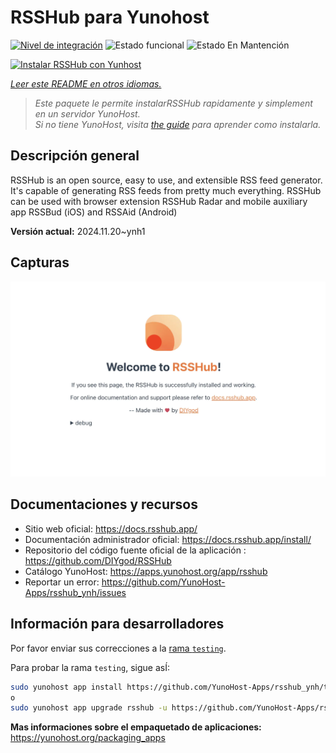<!--
Este archivo README esta generado automaticamente<https://github.com/YunoHost/apps/tree/master/tools/readme_generator>
No se debe editar a mano.
-->

# RSSHub para Yunohost

[![Nivel de integración](https://dash.yunohost.org/integration/rsshub.svg)](https://ci-apps.yunohost.org/ci/apps/rsshub/) ![Estado funcional](https://ci-apps.yunohost.org/ci/badges/rsshub.status.svg) ![Estado En Mantención](https://ci-apps.yunohost.org/ci/badges/rsshub.maintain.svg)

[![Instalar RSSHub con Yunhost](https://install-app.yunohost.org/install-with-yunohost.svg)](https://install-app.yunohost.org/?app=rsshub)

*[Leer este README en otros idiomas.](./ALL_README.md)*

> *Este paquete le permite instalarRSSHub rapidamente y simplement en un servidor YunoHost.*  
> *Si no tiene YunoHost, visita [the guide](https://yunohost.org/install) para aprender como instalarla.*

## Descripción general

RSSHub is an open source, easy to use, and extensible RSS feed generator. It's capable of generating RSS feeds from pretty much everything. RSSHub can be used with browser extension RSSHub Radar and mobile auxiliary app RSSBud (iOS) and RSSAid (Android)


**Versión actual:** 2024.11.20~ynh1

## Capturas

![Captura de RSSHub](./doc/screenshots/screenshot.png)

## Documentaciones y recursos

- Sitio web oficial: <https://docs.rsshub.app/>
- Documentación administrador oficial: <https://docs.rsshub.app/install/>
- Repositorio del código fuente oficial de la aplicación : <https://github.com/DIYgod/RSSHub>
- Catálogo YunoHost: <https://apps.yunohost.org/app/rsshub>
- Reportar un error: <https://github.com/YunoHost-Apps/rsshub_ynh/issues>

## Información para desarrolladores

Por favor enviar sus correcciones a la [rama `testing`](https://github.com/YunoHost-Apps/rsshub_ynh/tree/testing).

Para probar la rama `testing`, sigue asÍ:

```bash
sudo yunohost app install https://github.com/YunoHost-Apps/rsshub_ynh/tree/testing --debug
o
sudo yunohost app upgrade rsshub -u https://github.com/YunoHost-Apps/rsshub_ynh/tree/testing --debug
```

**Mas informaciones sobre el empaquetado de aplicaciones:** <https://yunohost.org/packaging_apps>
